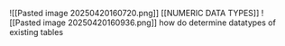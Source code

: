 ![[Pasted image 20250420160720.png]]
[[NUMERIC DATA TYPES]]
![[Pasted image 20250420160936.png]]
how do determine datatypes of existing tables
